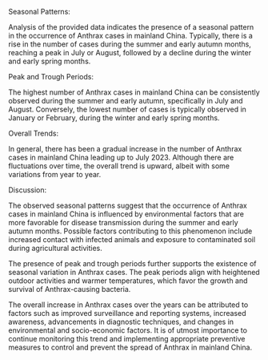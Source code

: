 Seasonal Patterns:

Analysis of the provided data indicates the presence of a seasonal pattern in the occurrence of Anthrax cases in mainland China. Typically, there is a rise in the number of cases during the summer and early autumn months, reaching a peak in July or August, followed by a decline during the winter and early spring months.

Peak and Trough Periods:

The highest number of Anthrax cases in mainland China can be consistently observed during the summer and early autumn, specifically in July and August. Conversely, the lowest number of cases is typically observed in January or February, during the winter and early spring months.

Overall Trends:

In general, there has been a gradual increase in the number of Anthrax cases in mainland China leading up to July 2023. Although there are fluctuations over time, the overall trend is upward, albeit with some variations from year to year.

Discussion:

The observed seasonal patterns suggest that the occurrence of Anthrax cases in mainland China is influenced by environmental factors that are more favorable for disease transmission during the summer and early autumn months. Possible factors contributing to this phenomenon include increased contact with infected animals and exposure to contaminated soil during agricultural activities.

The presence of peak and trough periods further supports the existence of seasonal variation in Anthrax cases. The peak periods align with heightened outdoor activities and warmer temperatures, which favor the growth and survival of Anthrax-causing bacteria.

The overall increase in Anthrax cases over the years can be attributed to factors such as improved surveillance and reporting systems, increased awareness, advancements in diagnostic techniques, and changes in environmental and socio-economic factors. It is of utmost importance to continue monitoring this trend and implementing appropriate preventive measures to control and prevent the spread of Anthrax in mainland China.